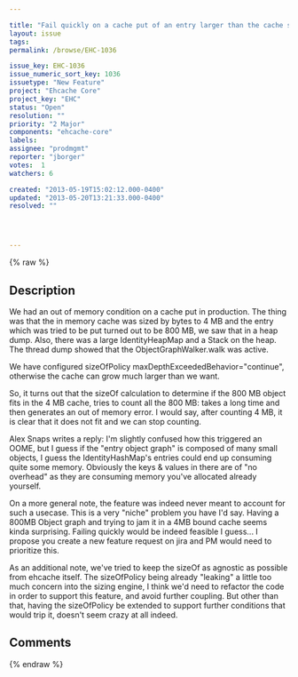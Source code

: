```yaml
---

title: "Fail quickly on a cache put of an entry larger than the cache size in bytes"
layout: issue
tags: 
permalink: /browse/EHC-1036

issue_key: EHC-1036
issue_numeric_sort_key: 1036
issuetype: "New Feature"
project: "Ehcache Core"
project_key: "EHC"
status: "Open"
resolution: ""
priority: "2 Major"
components: "ehcache-core"
labels: 
assignee: "prodmgmt"
reporter: "jborger"
votes:  1
watchers: 6

created: "2013-05-19T15:02:12.000-0400"
updated: "2013-05-20T13:21:33.000-0400"
resolved: ""




---
```


{% raw %}

## Description

<div markdown="1" class="description">

We had an out of memory condition on a cache put in production. The thing was that the in memory cache was sized by bytes to 4 MB and the entry which was tried to be put turned out to be 800 MB, we saw that in a heap dump. Also, there was a large IdentityHeapMap and a Stack on the heap. 
The thread dump showed that the ObjectGraphWalker.walk was active. 

We have configured sizeOfPolicy maxDepthExceededBehavior="continue", otherwise the cache can grow much larger than we want. 

So, it turns out that the sizeOf calculation to determine if the 800 MB object fits in the 4 MB cache, tries to count all the 800 MB: takes a long time and then generates an out of memory error. 
I would say, after counting 4 MB, it is clear that it does not fit and we can stop counting.

Alex Snaps writes a reply:
I'm slightly confused how this triggered an OOME, but I guess if the "entry object graph" is composed of many small objects, I guess the IdentityHashMap's entries could end up consuming quite some memory. Obviously the keys & values in there are of "no overhead" as they are consuming memory you've allocated already yourself. 

On a more general note, the feature was indeed never meant to account for such a usecase. This is a very "niche" problem you have I'd say. Having a 800MB Object graph and trying to jam it in a 4MB bound cache seems kinda surprising. Failing quickly would be indeed feasible I guess... I propose you create a new feature request on jira and PM would need to prioritize this. 

As an additional note, we've tried to keep the sizeOf as agnostic as possible from ehcache itself. The sizeOfPolicy being already "leaking" a little too much concern into the sizing engine, I think we'd need to refactor the code in order to support this feature, and avoid further coupling. But other than that, having the sizeOfPolicy be extended to support further conditions that would trip it, doesn't seem crazy at all indeed.

</div>

## Comments



{% endraw %}
